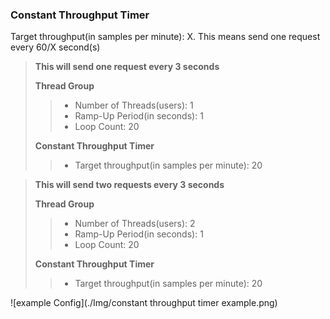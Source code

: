 ### Constant Throughput Timer

Target throughput(in samples per minute): X. This means send one request every 60/X second(s)

> __This will send one request every 3 seconds__
>
> __Thread Group__
> > * Number of Threads(users): 1
> > * Ramp-Up Period(in seconds): 1
> > * Loop Count: 20
>
> __Constant Throughput Timer__
> > * Target throughput(in samples per minute): 20

> __This will send two requests every 3 seconds__
>
> __Thread Group__
> > * Number of Threads(users): 2
> > * Ramp-Up Period(in seconds): 1
> > * Loop Count: 20
>
> __Constant Throughput Timer__
> > * Target throughput(in samples per minute): 20

![example Config](./Img/constant throughput timer example.png)
